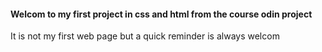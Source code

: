 #### Welcom to my first project in css and html from the course odin project

It is not my first web page but a quick reminder is always welcom
